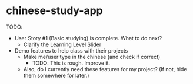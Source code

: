 # chinese-study-app

TODO:
* User Story #1 (Basic studying) is complete. What to do next?
  * Clarify the Learning Level Slider
* Demo features to help class with their projects
  - Make me/user type in the chinese (and check if correct)
     - TODO: This is rough.  Improve it.
  - Also, do I currently need these features for my project?  (If not, hide them somewhere for later.)